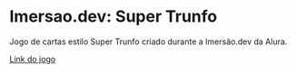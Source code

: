 # Imersao.dev: Super Trunfo

Jogo de cartas estilo Super Trunfo criado durante a Imersão.dev da Alura.

[Link do jogo](https://esthermarie.github.io/Super_Trunfo/)
